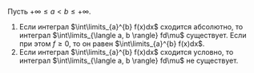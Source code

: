 Пусть $+\infty \leq a < b \leq +\infty$.
1. Если интеграл $\int\limits_{a}^{b} f(x)dx$ сходится абсолютно, то интеграл $\int\limits_{\langle a, b \rangle} fd\mu$ существует. Если при этом $f \geq 0$, то он равен $\int\limits_{a}^{b} f(x)dx$.
2. Если интеграл $\int\limits_{a}^{b} f(x)dx$ сходится условно, то интеграл $\int\limits_{\langle a, b \rangle} fd\mu$ не существует.